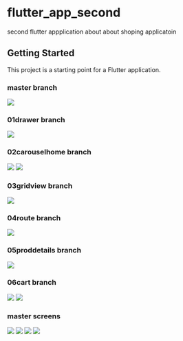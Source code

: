 # flutter_app_second

second flutter appplication about about shoping applicatoin

## Getting Started

This project is a starting point for a Flutter application.

### master branch

![](branchscreenshot/00master.png)

### 01drawer branch

![](branchscreenshot/01drawer.png)

### 02carouselhome branch

![](branchscreenshot/02carouselhome.png) ![](branchscreenshot/02carouselnavigatondrawr.png)

### 03gridview branch

![](branchscreenshot/03gridview.png)

### 04route branch

![](branchscreenshot/04route.png)

### 05proddetails branch

![](branchscreenshot/05proddetails.png)

### 06cart branch

![](branchscreenshot/06cart1.png) ![](branchscreenshot/06cart2.png)

### master screens

![](branchscreenshot/masterscreen1.png) ![](branchscreenshot/masterscreen2.png) ![](branchscreenshot/masterscreen4.png) ![](branchscreenshotmasterscreen4.png)
